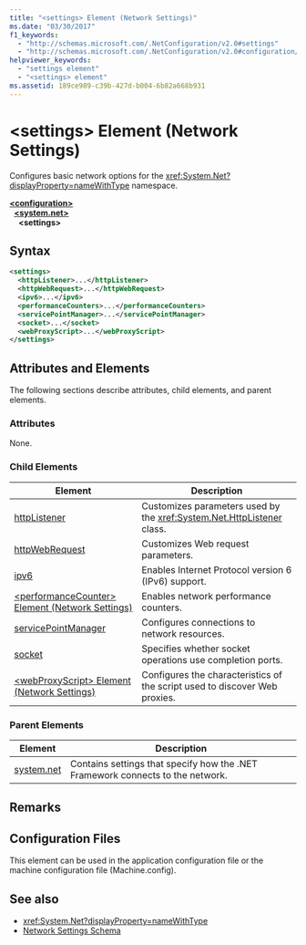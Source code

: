 ```yaml
---
title: "<settings> Element (Network Settings)"
ms.date: "03/30/2017"
f1_keywords: 
  - "http://schemas.microsoft.com/.NetConfiguration/v2.0#settings"
  - "http://schemas.microsoft.com/.NetConfiguration/v2.0#configuration/system.net/settings"
helpviewer_keywords: 
  - "settings element"
  - "<settings> element"
ms.assetid: 189ce989-c39b-427d-b004-6b82a668b931
---
```

# \<settings> Element (Network Settings)
Configures basic network options for the <xref:System.Net?displayProperty=nameWithType> namespace.  

[**\<configuration>**](../configuration-element.md)\
&nbsp;&nbsp;[**\<system.net>**](system-net-element-network-settings.md)\
&nbsp;&nbsp;&nbsp;&nbsp;**\<settings>**

## Syntax  
  
```xml  
<settings>  
  <httpListener>...</httpListener>  
  <httpWebRequest>...</httpWebRequest>  
  <ipv6>...</ipv6>  
  <performanceCounters>...</performanceCounters>  
  <servicePointManager>...</servicePointManager>  
  <socket>...</socket>  
  <webProxyScript>...</webProxyScript>  
</settings>  
```  
  
## Attributes and Elements  
 The following sections describe attributes, child elements, and parent elements.  
  
### Attributes  
 None.  
  
### Child Elements  
  
|Element|Description|  
|-------------|-----------------|  
|[httpListener](httplistener-element-network-settings.md)|Customizes parameters used by the <xref:System.Net.HttpListener> class.|  
|[httpWebRequest](httpwebrequest-element-network-settings.md)|Customizes Web request parameters.|  
|[ipv6](ipv6-element-network-settings.md)|Enables Internet Protocol version 6 (IPv6) support.|  
|[\<performanceCounter> Element (Network Settings)](performancecounter-element-network-settings.md)|Enables network performance counters.|  
|[servicePointManager](servicepointmanager-element-network-settings.md)|Configures connections to network resources.|  
|[socket](socket-element-network-settings.md)|Specifies whether socket operations use completion ports.|  
|[\<webProxyScript> Element (Network Settings)](webproxyscript-element-network-settings.md)|Configures the characteristics of the script used to discover Web proxies.|  
  
### Parent Elements  
  
|Element|Description|  
|-------------|-----------------|  
|[system.net](system-net-element-network-settings.md)|Contains settings that specify how the .NET Framework connects to the network.|  
  
## Remarks  
  
## Configuration Files  
 This element can be used in the application configuration file or the machine configuration file (Machine.config).  
  
## See also

- <xref:System.Net?displayProperty=nameWithType>
- [Network Settings Schema](index.md)
